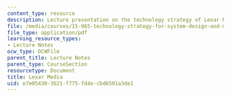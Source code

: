 ```yaml
---
content_type: resource
description: Lecture presentation on the technology strategy of Lexar Media.
file: /media/courses/15-965-technology-strategy-for-system-design-and-management-spring-2009/e7e054303621f775fd4ecbd6501a3de1_MIT15_965S09_Lec05.pdf
file_type: application/pdf
learning_resource_types:
- Lecture Notes
ocw_type: OCWFile
parent_title: Lecture Notes
parent_type: CourseSection
resourcetype: Document
title: Lexar Media
uid: e7e05430-3621-f775-fd4e-cbd6501a3de1
---
```


